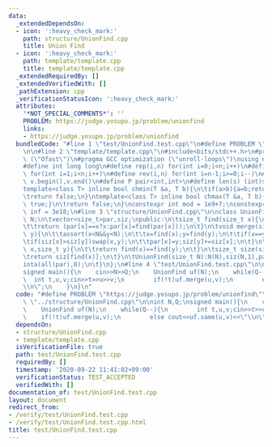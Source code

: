 ```yaml
---
data:
  _extendedDependsOn:
  - icon: ':heavy_check_mark:'
    path: structure/UnionFind.cpp
    title: Union Find
  - icon: ':heavy_check_mark:'
    path: template/template.cpp
    title: template/template.cpp
  _extendedRequiredBy: []
  _extendedVerifiedWith: []
  _pathExtension: cpp
  _verificationStatusIcon: ':heavy_check_mark:'
  attributes:
    '*NOT_SPECIAL_COMMENTS*': ''
    PROBLEM: https://judge.yosupo.jp/problem/unionfind
    links:
    - https://judge.yosupo.jp/problem/unionfind
  bundledCode: "#line 1 \"test/UnionFind.test.cpp\"\n#define PROBLEM \"https://judge.yosupo.jp/problem/unionfind\"\
    \n\n#line 2 \"template/template.cpp\"\n#include<bits/stdc++.h>\n#pragma GCC optimization\
    \ (\"Ofast\")\n#pragma GCC optimization (\"unroll-loops\")\nusing namespace std;\n\
    #define int long long\n#define rep(i,n) for(int i=0;i<n;i++)\n#define REP(i,n)\
    \ for(int i=1;i<n;i++)\n#define rev(i,n) for(int i=n-1;i>=0;i--)\n#define all(v)\
    \ v.begin(),v.end()\n#define P pair<int,int>\n#define len(s) (int)s.size()\n \n\
    template<class T> inline bool chmin(T &a, T b){\n\tif(a>b){a=b;return true;}\n\
    \treturn false;\n}\ntemplate<class T> inline bool chmax(T &a, T b){\n\tif(a<b){a=b;return\
    \ true;}\n\treturn false;\n}\nconstexpr int mod = 1e9+7;\nconstexpr long long\
    \ inf = 3e18;\n#line 3 \"structure/UnionFind.cpp\"\n\nclass UnionFind{\n\tsize_t\
    \ N;\n\tvector<size_t>par,siz;\npublic:\n\tsize_t find(size_t x){\n\t\tassert(x<N);\n\
    \t\treturn (par[x]==x?x:par[x]=find(par[x]));\n\t}\n\tvoid merge(size_t x,size_t\
    \ y){\n\t\tassert(x<N&&y<N);\n\t\tx=find(x);y=find(y);\n\t\tif(x==y)return;\n\t\
    \tif(siz[x]>siz[y])swap(x,y);\n\t\tpar[x]=y;siz[y]+=siz[x];\n\t}\n\tbool same(size_t\
    \ x,size_t y){\n\t\treturn find(x)==find(y);\n\t}\n\tsize_t size(size_t x){\n\t\
    \treturn siz[find(x)];\n\t}\n\tUnionFind(size_t N):N(N),siz(N,1),par(N){\n\t\t\
    iota(all(par),0);\n\t}\n};\n#line 4 \"test/UnionFind.test.cpp\"\n\nint N,Q;\n\
    signed main(){\n    cin>>N>>Q;\n    UnionFind uf(N);\n    while(Q--){\n      \
    \  int t,u,v;cin>>t>>u>>v;\n        if(!t)uf.merge(u,v);\n        else cout<<uf.same(u,v)<<\"\
    \\n\";\n    }\n}\n"
  code: "#define PROBLEM \"https://judge.yosupo.jp/problem/unionfind\"\n\n#include\
    \ \"../structure/UnionFind.cpp\"\n\nint N,Q;\nsigned main(){\n    cin>>N>>Q;\n\
    \    UnionFind uf(N);\n    while(Q--){\n        int t,u,v;cin>>t>>u>>v;\n    \
    \    if(!t)uf.merge(u,v);\n        else cout<<uf.same(u,v)<<\"\\n\";\n    }\n}"
  dependsOn:
  - structure/UnionFind.cpp
  - template/template.cpp
  isVerificationFile: true
  path: test/UnionFind.test.cpp
  requiredBy: []
  timestamp: '2020-09-22 11:41:02+09:00'
  verificationStatus: TEST_ACCEPTED
  verifiedWith: []
documentation_of: test/UnionFind.test.cpp
layout: document
redirect_from:
- /verify/test/UnionFind.test.cpp
- /verify/test/UnionFind.test.cpp.html
title: test/UnionFind.test.cpp
---
```

